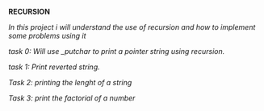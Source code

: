 **RECURSION**

*In this project i will understand the use of recursion and how to implement*
*some problems using it*

*task 0: Will use _putchar to print a pointer string using recursion.*

*task 1: Print reverted string.*

*Task 2: printing the lenght of a string*

*Task 3: print the factorial of a number*
